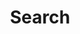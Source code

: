 ---
title: Search
menu:
  main:
  sidebar:
    identifier: search
weight: 3
type: page
layout: search
#outputs:
#  - html
#  - json
---